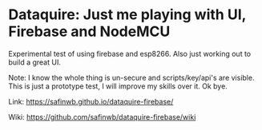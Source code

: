 # Dataquire: Just me playing with UI, Firebase and NodeMCU
Experimental test of using firebase and esp8266. Also just working out to build a great UI.

Note: I know the whole thing is un-secure and scripts/key/api's are visible. This is just a prototype test, I will improve my skills over it. Ok bye.

Link: https://safinwb.github.io/dataquire-firebase/

Wiki: https://github.com/safinwb/dataquire-firebase/wiki
